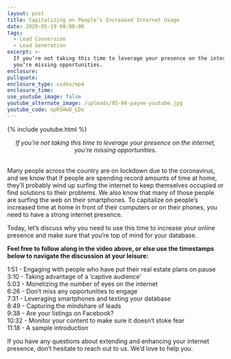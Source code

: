 ```yaml
---
layout: post
title: Capitalizing on People’s Increased Internet Usage
date: 2020-05-19 00:00:00
tags:
  - Lead Conversion
  - Lead Generation
excerpt: >-
  If you’re not taking this time to leverage your presence on the internet,
  you’re missing opportunities.
enclosure:
pullquote:
enclosure_type: video/mp4
enclosure_time:
use_youtube_image: false
youtube_alternate_image: /uploads/05-04-payne-youtube.jpg
youtube_code: opRSHwD_LDo
---
```


{% include youtube.html %}

<center><em>If you&rsquo;re not taking this time to leverage your presence on the internet, you&rsquo;re missing opportunities.</em></center>

<br>Many people across the country are on lockdown due to the coronavirus, and we know that if people are spending record amounts of time at home, they’ll probably wind up surfing the internet to keep themselves occupied or find solutions to their problems. We also know that many of those people are surfing the web on their smartphones. To capitalize on people’s increased time at home in front of their computers or on their phones, you need to have a strong internet presence.

Today, let’s discuss why you need to use this time to increase your online presence and make sure that you’re top of mind for your database.

**Feel free to follow along in the video above, or else use the timestamps below to navigate the discussion at your leisure:**

1:51 - Engaging with people who have put their real estate plans on pause<br>3:10 - Taking advantage of a ‘captive audience’<br>5:03 - Monetizing the number of eyes on the internet<br>6:26 - Don’t miss any opportunities to engage<br>7:31 - Leveraging smartphones and texting your database<br>8:49 - Capturing the mindshare of leads<br>9:38 - Are your listings on Facebook?<br>10:32 - Monitor your content to make sure it doesn’t stoke fear<br>11:18 - A sample introduction

If you have any questions about extending and enhancing your internet presence, don’t hesitate to reach out to us. We’d love to help you.